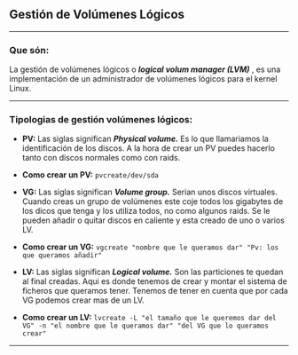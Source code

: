 ## Gestión de Volúmenes Lógicos

***

### Que són: 

La gestión de volúmenes lógicos o ***logical volum manager (LVM)*** , es una implementación de un administrador de volúmenes lógicos para el kernel Linux. 

***

### Tipologias de gestión volúmenes lógicos:  

* **PV:** Las siglas significan ***Physical volume.*** Es lo que llamariamos la identificación de los discos. A la hora de crear un PV puedes hacerlo tanto con discos normales como con raids.  
* **Como crear un PV:** `pvcreate/dev/sda`  

* **VG:** Las siglas significan ***Volume group.*** Serian unos discos virtuales. Cuando creas un grupo de volúmenes este coje todos los gigabytes de los dicos que tenga y los utiliza todos, no como algunos raids. Se le pueden añadir o quitar discos en caliente y esta creado de uno o varios LV.  
* **Como crear un VG:** `vgcreate "nombre que le queramos dar" "Pv: los que queramos añadir"`

* **LV:** Las siglas significan ***Logical volume.*** Son las particiones te quedan al final creadas. Aqui es donde tenemos de crear y montar el sistema de ficheros que queramos tener. Tenemos de tener en cuenta que por cada VG podemos crear mas de un LV.      
* **Como crear un LV:** `lvcreate -L "el tamaño que le queremos dar del VG" -n "el nombre que le queramos dar" "del VG que lo queramos crear"` 

***

